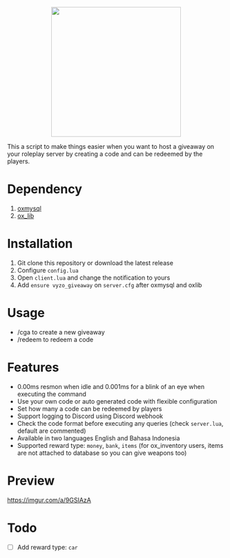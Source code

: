 <p align="center">
  <img width="300" height="300" src="https://i.imgur.com/meFc9Ie.gif">
</p>

This a script to make things easier when you want to host a giveaway on your roleplay server by creating a code and can be redeemed by the players.

# Dependency
1. [oxmysql](https://github.com/overextended/oxmysql)
2. [ox_lib](https://github.com/overextended/ox_lib)

# Installation
1. Git clone this repository or download the latest release
2. Configure `config.lua` 
3. Open `client.lua` and change the notification to yours
4. Add `ensure vyzo_giveaway` on `server.cfg` after oxmysql and oxlib

# Usage
- /cga to create a new giveaway
- /redeem to redeem a code

# Features
- 0.00ms resmon when idle and 0.001ms for a blink of an eye when executing the command
- Use your own code or auto generated code with flexible configuration
- Set how many a code can be redeemed by players
- Support logging to Discord using Discord webhook
- Check the code format before executing any queries (check `server.lua`, default are commented)
- Available in two languages English and Bahasa Indonesia
- Supported reward type: `money`, `bank`, `items` (for ox_inventory users, items are not attached to database so you can give weapons too)

# Preview
https://imgur.com/a/9GSIAzA

# Todo
- [ ] Add reward type: `car`
